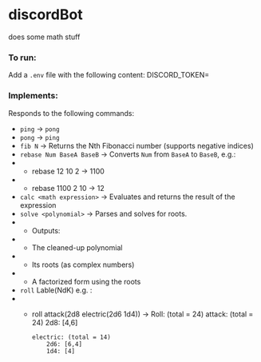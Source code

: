 # discordBot

does some math stuff

### To run:
Add a `.env` file with the following content:
DISCORD_TOKEN=<your token>


### Implements:
Responds to the following commands:

- `ping` → `pong`
- `pong` → `ping`
- `fib N` → Returns the Nth Fibonacci number (supports negative indices)
- `rebase Num BaseA BaseB` → Converts `Num` from `BaseA` to `BaseB`, e.g.:
- - rebase 12 10 2 -> 1100
- - rebase 1100 2 10 -> 12
- `calc <math expression>` → Evaluates and returns the result of the expression
- `solve <polynomial>` → Parses and solves for roots.
- - Outputs:
- - The cleaned-up polynomial
- - Its roots (as complex numbers)
- - A factorized form using the roots
- `roll` Lable(NdK) e.g. : 
- - roll attack(2d8 electric(2d6 1d4)) →
Roll: (total = 24)
    attack: (total = 24)
        2d8: [4,6]

        electric: (total = 14)
            2d6: [6,4]
            1d4: [4]
